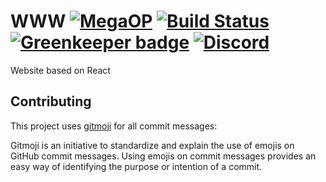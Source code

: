 # WWW [![MegaOP](https://img.shields.io/badge/MEGA%20OP-%E2%9C%94-green.svg)](http://designhub.fun) [![Build Status](https://travis-ci.org/dsgnhb/www.svg?branch=master)](https://travis-ci.org/dsgnhb/www) [![Greenkeeper badge](https://badges.greenkeeper.io/dsgnhb/www.svg)](https://greenkeeper.io/) [![Discord](https://discordapp.com/api/guilds/202825877250244608/embed.png)](https://designhub.fun/discord)

Website based on React

## Contributing

This project uses [gitmoji](https://gitmoji.carloscuesta.me/) for all commit messages:

Gitmoji is an initiative to standardize and explain the use of emojis on GitHub commit messages. Using emojis on commit messages provides an easy way of identifying the purpose or intention of a commit.
